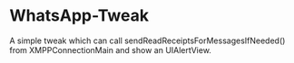 # WhatsApp-Tweak

A simple tweak which can call sendReadReceiptsForMessagesIfNeeded() from XMPPConnectionMain and show an UIAlertView.
